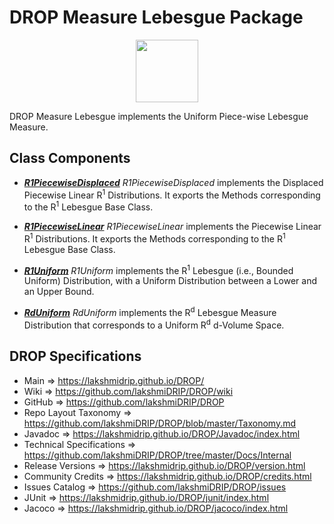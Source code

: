 # DROP Measure Lebesgue Package

<p align="center"><img src="https://github.com/lakshmiDRIP/DROP/blob/master/DRIP_Logo.gif?raw=true" width="100"></p>

DROP Measure Lebesgue implements the Uniform Piece-wise Lebesgue Measure.


## Class Components

 * [***R1PiecewiseDisplaced***](https://github.com/lakshmiDRIP/DROP/tree/master/src/main/java/org/drip/measure/lebesgue/R1PiecewiseDisplaced.java)
 <i>R1PiecewiseDisplaced</i> implements the Displaced Piecewise Linear R<sup>1</sup> Distributions. It
 exports the Methods corresponding to the R<sup>1</sup> Lebesgue Base Class.

 * [***R1PiecewiseLinear***](https://github.com/lakshmiDRIP/DROP/tree/master/src/main/java/org/drip/measure/lebesgue/R1PiecewiseLinear.java)
 <i>R1PiecewiseLinear</i> implements the Piecewise Linear R<sup>1</sup> Distributions. It exports the Methods
 corresponding to the R<sup>1</sup> Lebesgue Base Class.

 * [***R1Uniform***](https://github.com/lakshmiDRIP/DROP/tree/master/src/main/java/org/drip/measure/lebesgue/R1Uniform.java)
 <i>R1Uniform</i> implements the R<sup>1</sup> Lebesgue (i.e., Bounded Uniform) Distribution, with a Uniform
 Distribution between a Lower and an Upper Bound.

 * [***RdUniform***](https://github.com/lakshmiDRIP/DROP/tree/master/src/main/java/org/drip/measure/lebesgue/RdUniform.java)
 <i>RdUniform</i> implements the R<sup>d</sup> Lebesgue Measure Distribution that corresponds to a Uniform
 R<sup>d</sup> d-Volume Space.


## DROP Specifications

 * Main                     => https://lakshmidrip.github.io/DROP/
 * Wiki                     => https://github.com/lakshmiDRIP/DROP/wiki
 * GitHub                   => https://github.com/lakshmiDRIP/DROP
 * Repo Layout Taxonomy     => https://github.com/lakshmiDRIP/DROP/blob/master/Taxonomy.md
 * Javadoc                  => https://lakshmidrip.github.io/DROP/Javadoc/index.html
 * Technical Specifications => https://github.com/lakshmiDRIP/DROP/tree/master/Docs/Internal
 * Release Versions         => https://lakshmidrip.github.io/DROP/version.html
 * Community Credits        => https://lakshmidrip.github.io/DROP/credits.html
 * Issues Catalog           => https://github.com/lakshmiDRIP/DROP/issues
 * JUnit                    => https://lakshmidrip.github.io/DROP/junit/index.html
 * Jacoco                   => https://lakshmidrip.github.io/DROP/jacoco/index.html
